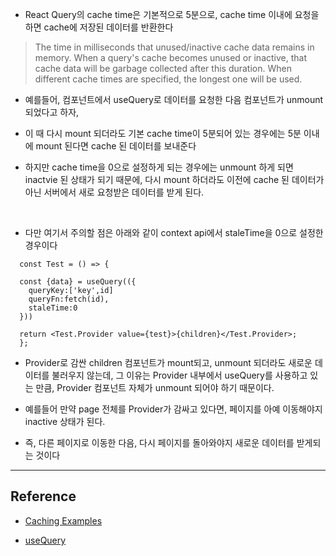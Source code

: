 - React Query의 cache time은 기본적으로 5분으로, cache time 이내에 요청을 하면 cache에 저장된 데이터를 반환한다

> The time in milliseconds that unused/inactive cache data remains in memory. When a query's cache becomes unused or inactive, that cache data will be garbage collected after this duration. When different cache times are specified, the longest one will be used.

- 예를들어, 컴포넌트에서 useQuery로 데이터를 요청한 다음 컴포넌트가 unmount 되었다고 하자,

- 이 때 다시 mount 되더라도 기본 cache time이 5분되어 있는 경우에는 5분 이내에 mount 된다면 cache 된 데이터를 보내준다

- 하지만 cache time을 0으로 설정하게 되는 경우에는 unmount 하게 되면 inactvie 된 상태가 되기 때문에, 다시 mount 하더라도 이전에 cache 된 데이터가 아닌 서버에서 새로 요청받은 데이터를 받게 된다.

<br/>

- 다만 여기서 주의할 점은 아래와 같이 context api에서 staleTime을 0으로 설정한 경우이다

```tsx
  const Test = () => {

  const {data} = useQuery(({
    queryKey:['key',id]
    queryFn:fetch(id),
    staleTime:0
  }))

  return <Test.Provider value={test}>{children}</Test.Provider>;
  };
```

- Provider로 감싼 children 컴포넌트가 mount되고, unmount 되더라도 새로운 데이터를 불러우지 않는데, 그 이유는 Provider 내부에서 useQuery를 사용하고 있는 만큼, Provider 컴포넌트 자체가 unmount 되어야 하기 때문이다.

- 예를들어 만약 page 전체를 Provider가 감싸고 있다면, 페이지를 아예 이동해야지 inactive 상태가 된다.

- 즉, 다른 페이지로 이동한 다음, 다시 페이지를 돌아와야지 새로운 데이터를 받게되는 것이다

---

## Reference

- [Caching Examples](https://tanstack.com/query/v4/docs/react/guides/caching)

- [useQuery](https://tanstack.com/query/v4/docs/react/reference/useQuery)
